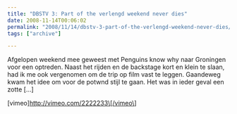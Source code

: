 ```yaml
---
title: "DBSTV 3: Part of the verlengd weekend never dies"
date: 2008-11-14T00:06:02
permalink: "2008/11/14/dbstv-3-part-of-the-verlengd-weekend-never-dies/"
tags: ["archive"]

---
```

Afgelopen weekend mee geweest met Penguins know why naar Groningen voor een optreden. Naast het rijden en de backstage kort en klein te slaan, had ik me ook vergenomen om de trip op film vast te leggen. Gaandeweg kwam het idee om voor de potwnd stijl te gaan. Het was in ieder geval een zotte \[…\]

\[vimeo\]<http://vimeo.com/2222233\[/vimeo\>]
